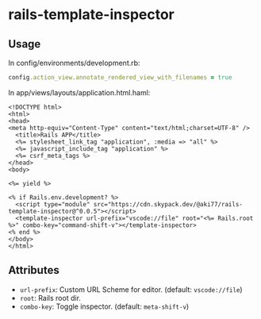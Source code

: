# rails-template-inspector

## Usage

In config/environments/development.rb:

```ruby
config.action_view.annotate_rendered_view_with_filenames = true
```

In app/views/layouts/application.html.haml:

```erb
<!DOCTYPE html>
<html>
<head>
<meta http-equiv="Content-Type" content="text/html;charset=UTF-8" />
  <title>Rails APP</title>
  <%= stylesheet_link_tag "application", :media => "all" %>
  <%= javascript_include_tag "application" %>
  <%= csrf_meta_tags %>
</head>
<body>

<%= yield %>

<% if Rails.env.development? %>
  <script type="module" src="https://cdn.skypack.dev/@aki77/rails-template-inspector@^0.0.5"></script>
  <template-inspector url-prefix="vscode://file" root="<%= Rails.root %>" combo-key="command-shift-v"></template-inspector>
<% end %>
</body>
</html>
```

## Attributes

- `url-prefix`: Custom URL Scheme for editor. (default: `vscode://file`)
- `root`: Rails root dir.
- `combo-key`: Toggle inspector. (default: `meta-shift-v`)
